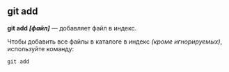 ## git add

**git add *[файл]*** — добавляет файл в индекс.

Чтобы добавить все файлы в каталоге в индекс *(кроме игнорируемых)*, используйте команду:

``````brash=
git add
``````